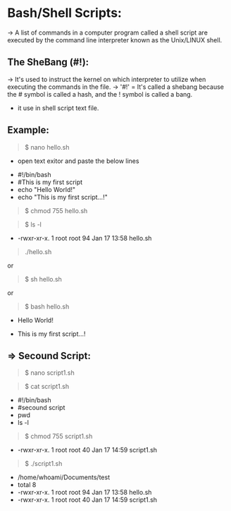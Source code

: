 Bash/Shell Scripts:
===================
-> A list of commands in a computer program called a shell script are executed by the command line interpreter known as the Unix/LINUX shell.

The SheBang (#!):
----------------
-> It's used to instruct the kernel on which interpreter to utilize when executing the commands in the file.
-> '#!' = It's called a shebang because the # symbol is called a hash, and the ! symbol is called a bang.
- it use in shell script text file.

Example:
--------
> $ nano hello.sh
- open text exitor and paste the below lines
* #!/bin/bash
* #This is my first script
* echo "Hello World!"
* echo "This is my first script...!"

> $ chmod 755 hello.sh

> $ ls -l

+ -rwxr-xr-x. 1 root root 94 Jan 17 13:58 hello.sh

>  ./hello.sh

 or

> $ sh hello.sh

 or 

> $ bash hello.sh

+ Hello World!

+ This is my first script...!

=> Secound Script:
------------------
> $ nano script1.sh

> $ cat script1.sh 

- #!/bin/bash
- #secound script
- pwd
- ls -l

> $ chmod 755 script1.sh
 
+ -rwxr-xr-x. 1 root root 40 Jan 17 14:59 script1.sh

> $ ./script1.sh 

+ /home/whoami/Documents/test
+ total 8
+ -rwxr-xr-x. 1 root root 94 Jan 17 13:58 hello.sh
+ -rwxr-xr-x. 1 root root 40 Jan 17 14:59 script1.sh





